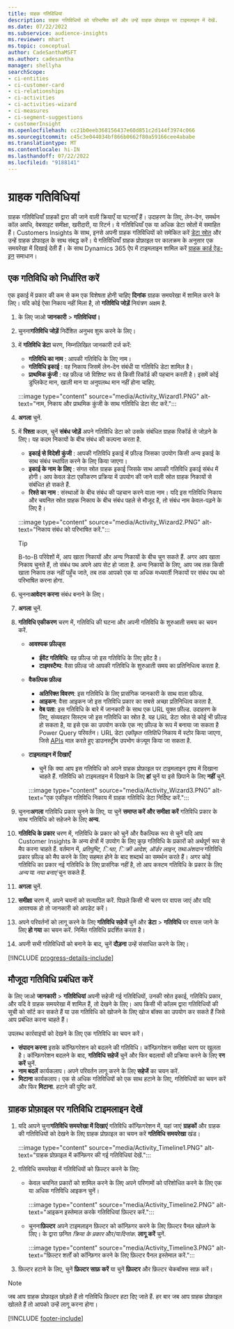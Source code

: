 ```yaml
---
title: ग्राहक गतिविधियां
description: ग्राहक गतिविधियों को परिभाषित करें और उन्हें ग्राहक प्रोफ़ाइल पर टाइमलाइन में देखें.
ms.date: 07/22/2022
ms.subservice: audience-insights
ms.reviewer: mhart
ms.topic: conceptual
author: CadeSanthaMSFT
ms.author: cadesantha
manager: shellyha
searchScope:
- ci-entities
- ci-customer-card
- ci-relationships
- ci-activities
- ci-activities-wizard
- ci-measures
- ci-segment-suggestions
- customerInsight
ms.openlocfilehash: cc21b0eeb368156437e60d851c2d144f3974c066
ms.sourcegitcommit: c45c3e044034bf866b0662f80a59166cee4ababe
ms.translationtype: MT
ms.contentlocale: hi-IN
ms.lasthandoff: 07/22/2022
ms.locfileid: "9188141"
---
```

# <a name="customer-activities"></a>ग्राहक गतिविधियां

ग्राहक गतिविधियाँ ग्राहकों द्वारा की जाने वाली क्रियाएँ या घटनाएँ हैं। उदाहरण के लिए, लेन-देन, समर्थन कॉल अवधि, वेबसाइट समीक्षा, खरीदारी, या रिटर्न। ये गतिविधियाँ एक या अधिक डेटा स्रोतों में समाहित हैं। Customers Insights के साथ, इनसे अपनी ग्राहक गतिविधियों को समेकित करें [डेटा स्रोत](data-sources.md) और उन्हें ग्राहक प्रोफाइल के साथ संबद्ध करें। ये गतिविधियाँ ग्राहक प्रोफ़ाइल पर कालक्रम के अनुसार एक समयरेखा में दिखाई देती हैं। के साथ Dynamics 365 ऐप में टाइमलाइन शामिल करें [ग्राहक कार्ड ऐड-इन](customer-card-add-in.md) समाधान।

## <a name="define-an-activity"></a>एक गतिविधि को निर्धारित करें

एक इकाई में प्रकार की कम से कम एक विशेषता होनी चाहिए **दिनांक** ग्राहक समयरेखा में शामिल करने के लिए। यदि कोई ऐसा निकाय नहीं मिला है, तो **गतिविधि जोड़ें** नियंत्रण अक्षम है.

1. के लिए जाओ **जानकारी** > **गतिविधियां।**

1. चुनना**गतिविधि जोड़ें** निर्देशित अनुभव शुरू करने के लिए।

1. में **गतिविधि डेटा** चरण, निम्नलिखित जानकारी दर्ज करें:

   - **गतिविधि का नाम** : आपकी गतिविधि के लिए नाम।
   - **गतिविधि इकाई** : वह निकाय जिसमें लेन-देन संबंधी या गतिविधि डेटा शामिल है।
   - **प्राथमिक कुंजी** : वह फ़ील्ड जो विशिष्ट रूप से किसी रिकॉर्ड की पहचान करती है। इसमें कोई डुप्लिकेट मान, खाली मान या अनुपलब्ध मान नहीं होना चाहिए.

   :::image type="content" source="media/Activity_Wizard1.PNG" alt-text="नाम, निकाय और प्राथमिक कुंजी के साथ गतिविधि डेटा सेट करें.":::

1. **अगला** चुनें.

1. में **रिश्ता** कदम, चुनें **संबंध जोड़ें** अपने गतिविधि डेटा को उसके संबंधित ग्राहक रिकॉर्ड से जोड़ने के लिए। यह कदम निकायों के बीच संबंध की कल्पना करता है.  

   - **इकाई से विदेशी कुंजी** : आपकी गतिविधि इकाई में फ़ील्ड जिसका उपयोग किसी अन्य इकाई के साथ संबंध स्थापित करने के लिए किया जाएगा।
   - **इकाई के नाम के लिए** : संगत स्रोत ग्राहक इकाई जिसके साथ आपकी गतिविधि इकाई संबंध में होगी। आप केवल डेटा एकीकरण प्रक्रिया में उपयोग की जाने वाली स्रोत ग्राहक निकायों से संबंधित हो सकते हैं.
   - **रिश्ते का नाम** : संस्थाओं के बीच संबंध की पहचान करने वाला नाम। यदि इस गतिविधि निकाय और चयनित स्रोत ग्राहक निकाय के बीच संबंध पहले से मौजूद है, तो संबंध नाम केवल-पढ़ने के लिए है।

   :::image type="content" source="media/Activity_Wizard2.PNG" alt-text="निकाय संबंध को परिभाषित करें.":::

   > [!TIP]
   > B-to-B परिवेशों में, आप खाता निकायों और अन्य निकायों के बीच चुन सकते हैं. अगर आप खाता निकाय चुनते हैं, तो संबंध पथ अपने आप सेट हो जाता है. अन्य निकायों के लिए, आप जब तक किसी खाता निकाय तक नहीं पहुँच जाते, तब तक आपको एक या अधिक मध्यवर्ती निकायों पर संबंध पथ को परिभाषित करना होगा.

1. चुनना**आवेदन करना** संबंध बनाने के लिए।

1. **अगला** चुनें.

1. **गतिविधि एकीकरण** चरण में, गतिविधि की घटना और अपनी गतिविधि के शुरुआती समय का चयन करें.
   - **आवश्यक फ़ील्ड्स**
      - **ईवेंट गतिविधि**: वह फ़ील्ड जो इस गतिविधि के लिए इवेंट है।
      - **टाइमस्टैम्प**: वैसा फ़ील्ड जो आपकी गतिविधि के शुरुआती समय का प्रतिनिधित्व करता है.

   - **वैकल्पिक फ़ील्ड**
      - **अतिरिक्त विवरण**: इस गतिविधि के लिए प्रासंगिक जानकारी के साथ वाला फ़ील्ड.
      - **आइकन**: वैसा आइकन जो इस गतिविधि प्रकार का सबसे अच्छा प्रतिनिधित्व करता है.
      - **वेब पता**: इस गतिविधि के बारे में जानकारी के साथ एक URL युक्त फ़ील्ड. उदाहरण के लिए, संव्यवहार सिस्टम जो इस गतिविधि का स्रोत है. यह URL डेटा स्रोत से कोई भी फ़ील्ड हो सकता है, या इसे एक का उपयोग करके एक नए फ़ील्ड के रूप में बनाया जा सकता है Power Query परिवर्तन। URL डेटा *एकीकृत गतिविधि* निकाय में स्टोर किया जाएगा, जिसे [APIs](apis.md) माल करते हुए डाउनस्ट्रीम उपभोग कंज़्यूम किया जा सकता है.

   - **टाइमलाइन में दिखाएँ**
      - चुनें कि क्या आप इस गतिविधि को अपने ग्राहक प्रोफ़ाइल पर टाइमलाइन दृश्य में दिखाना चाहते हैं. गतिविधि को टाइमलाइन में दिखाने के लिए **हां** चुनें या इसे छिपाने के लिए **नहीं** चुनें.

      :::image type="content" source="media/Activity_Wizard3.PNG" alt-text="एक एकीकृत गतिविधि निकाय में ग्राहक गतिविधि डेटा निर्दिष्ट करें.":::

1. चुनना**अगला** गतिविधि प्रकार चुनने के लिए, या चुनें **समाप्त करें और समीक्षा करें** गतिविधि प्रकार के साथ गतिविधि को सहेजने के लिए **अन्य**.

1. **गतिविधि के प्रकार** चरण में, गतिविधि के प्रकार को चुनें और वैकल्पिक रूप से चुनें यदि आप Customer Insights के अन्य क्षेत्रों में उपयोग के लिए कुछ गतिविधि के प्रकारों को अर्थपूर्ण रूप से मैप करना चाहते हैं. वर्तमान में, *प्रतिपुष्टि*, *िष्ठा*, *िक्री आदेश*, *ऑर्डर लाइन*, तथा*अंशदान* गतिविधि प्रकार फ़ील्ड को मैप करने के लिए सहमत होने के बाद शब्दार्थ का समर्थन करते हैं। अगर कोई गतिविधि का प्रकार नई गतिविधि के लिए प्रासंगिक नहीं है, तो आप कस्टम गतिविधि के प्रकार के लिए *अन्य* या *नया बनाएं* चुन सकते हैं.

1. **अगला** चुनें.

1. **समीक्षा** चरण में, अपने चयनों को सत्यापित करें. पिछले किसी भी चरण पर वापस जाएं और यदि आवश्यक हो तो जानकारी को अपडेट करें।

1. अपने परिवर्तनों को लागू करने के लिए **गतिविधि सहेजें** चुनें और **डेटा** > **गतिविधि** पर वापस जाने के लिए **हो गया** का चयन करें. निर्मित गतिविधि प्रदर्शित करता है।

1. अपनी सभी गतिविधियों को बनाने के बाद, चुनें **दौड़ना** उन्हें संसाधित करने के लिए।

[!INCLUDE [progress-details-include](includes/progress-details-pane.md)]

## <a name="manage-existing-activities"></a>मौजूदा गतिविधि प्रबंधित करें

के लिए जाओ **जानकारी** > **गतिविधियां** अपनी सहेजी गई गतिविधियों, उनकी स्रोत इकाई, गतिविधि प्रकार, और यदि वे ग्राहक समयरेखा में शामिल हैं, तो देखने के लिए। आप किसी भी कॉलम द्वारा गतिविधियों की सूची को सॉर्ट कर सकते हैं या उस गतिविधि को खोजने के लिए खोज बॉक्स का उपयोग कर सकते हैं जिसे आप प्रबंधित करना चाहते हैं।

उपलब्ध कार्रवाइयों को देखने के लिए एक गतिविधि का चयन करें।

- **संपादन करना** इसके कॉन्फ़िगरेशन को बदलने की गतिविधि। कॉन्फ़िगरेशन समीक्षा चरण पर खुलता है। कॉन्फ़िगरेशन बदलने के बाद, **गतिविधि सहेजें** चुनें और फिर बदलावों की प्रक्रिया करने के लिए **रन करें** चुनें.
- **नाम बदलें** कार्यकलाप। अपने परिवर्तन लागू करने के लिए **सहेजें** का चयन करें.
- **मिटाना** कार्यकलाप। एक से अधिक गतिविधियों को एक साथ हटाने के लिए, गतिविधियों का चयन करें और फिर **मिटाना**. हटाने की पुष्टि करें.

## <a name="view-activity-timelines-on-customer-profiles"></a>ग्राहक प्रोफ़ाइल पर गतिविधि टाइमलाइन देखें

1. यदि आपने चुना**गतिविधि समयरेखा में दिखाएं** गतिविधि कॉन्फ़िगरेशन में, यहां जाएं **ग्राहकों** और ग्राहक की गतिविधियों को देखने के लिए ग्राहक प्रोफ़ाइल का चयन करें **गतिविधि समयरेखा** खंड।

   :::image type="content" source="media/Activity_Timeline1.PNG" alt-text="ग्राहक प्रोफ़ाइल में कॉन्फ़िगर की गई गतिविधियां देखें.":::

1. गतिविधि समयरेखा में गतिविधियों को फ़िल्टर करने के लिए:

   - केवल चयनित प्रकारों को शामिल करने के लिए अपने परिणामों को परिशोधित करने के लिए एक या अधिक गतिविधि आइकन चुनें।

     :::image type="content" source="media/Activity_Timeline2.PNG" alt-text="आइकन इस्तेमाल करके गतिविधियां फ़िल्टर करें.":::

   - चुनना**फ़िल्टर** अपने टाइमलाइन फ़िल्टर को कॉन्फ़िगर करने के लिए फ़िल्टर पैनल खोलने के लिए। के द्वारा छनित *क्रिया के प्रकार* और/या*दिनांक*. **लागू करें** चुनें.

     :::image type="content" source="media/Activity_Timeline3.PNG" alt-text="फ़िल्टर शर्तों को कॉन्फ़िगर करने के लिए फ़िल्टर पैनल इस्तेमाल करें.":::

1. फ़िल्टर हटाने के लिए, चुनें **फ़िल्टर साफ़ करें** या चुनें **फ़िल्टर** और फ़िल्टर चेकबॉक्स साफ़ करें।

> [!NOTE]
> जब आप ग्राहक प्रोफ़ाइल छोड़ते हैं तो गतिविधि फ़िल्टर हटा दिए जाते हैं. हर बार जब आप ग्राहक प्रोफ़ाइल खोलते हैं तो आपको उन्हें लागू करना होगा।

[!INCLUDE [footer-include](includes/footer-banner.md)]
